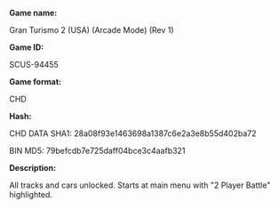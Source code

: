 **Game name:**

Gran Turismo 2 (USA) (Arcade Mode) (Rev 1)

**Game ID:**

SCUS-94455

**Game format:**

CHD

**Hash:**

CHD DATA SHA1: 28a08f93e1463698a1387c6e2a3e8b55d402ba72

BIN MD5: 79befcdb7e725daff04bce3c4aafb321

**Description:**

All tracks and cars unlocked. Starts at main menu with "2 Player Battle" highlighted.